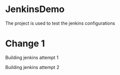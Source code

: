 # JenkinsDemo

The project is used to test the jenkins configurations

# Change 1

Building jenkins attempt 1

Building jenkins attempt 2
